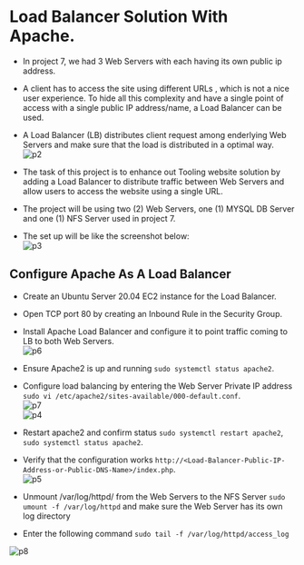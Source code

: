 # Load Balancer Solution With Apache.
- In project 7, we had 3 Web Servers with each having its own public ip address. 
- A client has to access the site using different URLs , which is not a nice user experience. To hide all this complexity and have a single point of access with a single public IP address/name, a Load Balancer can be used.
- A Load Balancer (LB) distributes client request among enderlying Web Servers and make sure that the load is distributed in a optimal way.   
![p2](https://user-images.githubusercontent.com/50557587/142720551-00010d9f-15f2-4c11-8e0d-59c814f4cc42.PNG)

- The task of this project is to enhance out Tooling website solution by adding a Load Balancer to distribute traffic between Web Servers and allow users to access the website using a single URL.
- The project will be using two (2) Web Servers, one (1) MYSQL DB Server and one (1) NFS Server used in project 7.
- The set up will be like the screenshot below:  
![p3](https://user-images.githubusercontent.com/50557587/142720584-de0b61be-8ba7-4ee2-9b47-c81601a9d3eb.PNG)

## Configure Apache As A Load Balancer
- Create  an Ubuntu Server 20.04 EC2 instance for the Load Balancer.
- Open TCP port 80 by creating an Inbound Rule in the Security Group.
- Install Apache Load Balancer and configure it to point traffic coming to LB to both Web Servers.  
![p6](https://user-images.githubusercontent.com/50557587/142721037-6d32fae0-9ec6-497d-82b8-28fbc64545f4.PNG)

- Ensure Apache2 is up and running `sudo systemctl status apache2`.
- Configure load balancing by entering the Web Server Private IP address `sudo vi /etc/apache2/sites-available/000-default.conf`.         
![p7](https://user-images.githubusercontent.com/50557587/142721133-e2dd2b97-c591-43c2-83db-fc90269f24cb.PNG)       
![p4](https://user-images.githubusercontent.com/50557587/142721149-b05dde6c-0df9-4d2c-95db-45bae6e80afc.PNG)

- Restart apache2 and confirm status `sudo systemctl restart apache2`, `sudo systemctl status apache2`.

- Verify that the configuration works `http://<Load-Balancer-Public-IP-Address-or-Public-DNS-Name>/index.php`.   
![p5](https://user-images.githubusercontent.com/50557587/142721211-4b48e8d5-b04f-41c9-b244-e34a38127614.PNG)

- Unmount /var/log/httpd/ from the Web Servers to the NFS Server `sudo umount -f /var/log/httpd` and make sure the Web Server has its own log directory
- Enter the following command `sudo tail -f /var/log/httpd/access_log`

![p8](https://user-images.githubusercontent.com/50557587/142724995-ea8e93cf-27a2-4877-9679-13c3cd2b8e2d.PNG)

